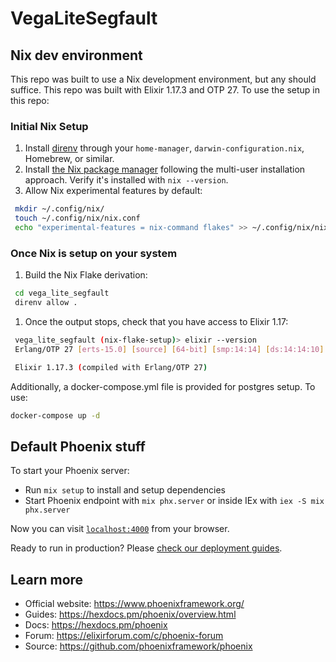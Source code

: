 # VegaLiteSegfault

## Nix dev environment

This repo was built to use a Nix development environment, but any should suffice. This repo was built with Elixir 1.17.3 and OTP 27. To use the setup in this repo:

### Initial Nix Setup

1. Install [direnv](https://github.com/direnv/direnv/blob/master/docs/installation.md) through your `home-manager`, `darwin-configuration.nix`, Homebrew, or similar.
1. Install [the Nix package manager](https://nixos.org/download.html#nix-install-macos) following the multi-user installation approach. Verify it's installed with `nix --version`.
1. Allow Nix experimental features by default:

  ```bash
   mkdir ~/.config/nix/
   touch ~/.config/nix/nix.conf
   echo "experimental-features = nix-command flakes" >> ~/.config/nix/nix.conf
   ```
   
### Once Nix is setup on your system

1. Build the Nix Flake derivation:

  ```bash
   cd vega_lite_segfault
   direnv allow .
   ```
1. Once the output stops, check that you have access to Elixir 1.17:


  ```bash
   vega_lite_segfault (nix-flake-setup)> elixir --version
   Erlang/OTP 27 [erts-15.0] [source] [64-bit] [smp:14:14] [ds:14:14:10] [async-threads:1] [jit]

   Elixir 1.17.3 (compiled with Erlang/OTP 27)
   ```

Additionally, a docker-compose.yml file is provided for postgres setup. To use:

```bash
docker-compose up -d
```

## Default Phoenix stuff

To start your Phoenix server:

  * Run `mix setup` to install and setup dependencies
  * Start Phoenix endpoint with `mix phx.server` or inside IEx with `iex -S mix phx.server`

Now you can visit [`localhost:4000`](http://localhost:4000) from your browser.

Ready to run in production? Please [check our deployment guides](https://hexdocs.pm/phoenix/deployment.html).

## Learn more

  * Official website: https://www.phoenixframework.org/
  * Guides: https://hexdocs.pm/phoenix/overview.html
  * Docs: https://hexdocs.pm/phoenix
  * Forum: https://elixirforum.com/c/phoenix-forum
  * Source: https://github.com/phoenixframework/phoenix

